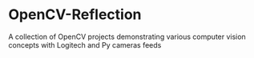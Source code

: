 # OpenCV-Reflection
A collection of OpenCV projects demonstrating various computer vision concepts with Logitech and Py cameras feeds
